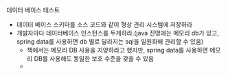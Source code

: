 데이터 베이스 테스트
- 데이터 베이스 스키마를 소스 코드와 같이 형상 관리 시스템에 저장하라
- 개발자마다 데이터베이스 인스턴스를 두게하라.(java 진영에는 메모리 db가 있고, spring data를 사용하면 db 별로 달라지는 sql을 일원화해 관리할 수 있음)
  - 책에서는 메모리 DB 사용을 지양하라고 했지만, spring data를 사용하면 메모리 DB를 사용해도 동일한 보호 수준을 갖을 수 있음
  - 